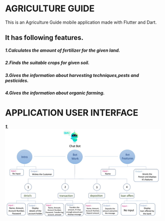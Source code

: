 # AGRICULTURE GUIDE 

This is an Agriculture Guide mobile application made with Flutter and Dart.

## It has following features.

##### 1.Calculates the amount of fertilizer for the given land.
##### 2.Finds the suitable crops for given soil.
##### 3.Gives the information about harvesting techniques,pests and pesticides.
##### 4.Gives the information about organic farming. 


# APPLICATION USER INTERFACE

##### 1.![alt text](https://raw.githubusercontent.com/RohithSangati/ML_2021/main/ChatBot.jpeg)


